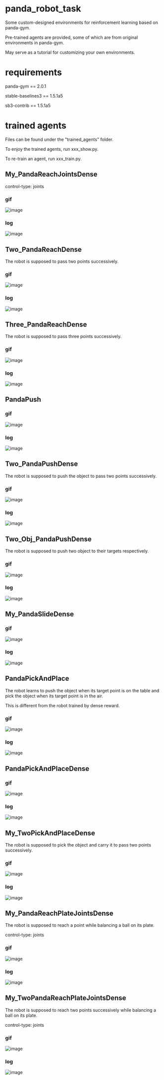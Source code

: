 # panda_robot_task
Some custom-designed environments for reinforcement learning based on panda-gym.

Pre-trained agents are provided, some of which are from original environments in panda-gym.

May serve as a tutorial for customizing your own environments.

# requirements
panda-gym == 2.0.1

stable-baselines3 == 1.5.1a5

sb3-contrib == 1.5.1a5

# trained agents
Files can be found under the "trained_agents" folder.

To enjoy the trained agents, run xxx_show.py.

To re-train an agent, run xxx_train.py.

## My_PandaReachJointsDense

control-type: joints

### gif

![image](/trained_agents/show/My_PandaReachJointsDense.gif)

### log

![image](/trained_agents/show/My_PandaReachJointsDense_TQC.jpg)

## Two_PandaReachDense

The robot is supposed to pass two points successively.

### gif

![image](/trained_agents/show/Two_PandaReachDense.gif)

### log

![image](/trained_agents/show/Two_PandaReachDense_PPO.jpg)

## Three_PandaReachDense

The robot is supposed to pass three points successively.

### gif

![image](/trained_agents/show/Three_PandaReachDense.gif)

### log

![image](/trained_agents/show/Three_PandaReachDense_PPO.jpg)

## PandaPush

### gif

![image](/trained_agents/show/PandaPush.gif)

### log

![image](/trained_agents/show/PandaPush_SAC.jpg)

## Two_PandaPushDense

The robot is supposed to push the object to pass two points successively.

### gif

![image](/trained_agents/show/Two_PandaPushDense.gif)

### log

![image](/trained_agents/show/Two_PandaPushDense_TQC.jpg)

## Two_Obj_PandaPushDense

The robot is supposed to push two object to their targets respectively.

### gif

![image](/trained_agents/show/Two_Obj_PandaPushDense.gif)

### log

![image](/trained_agents/show/Two_Obj_PandaPushDense_SAC.jpg)

## My_PandaSlideDense

### gif

![image](/trained_agents/show/My_PandaSlideDense.gif)

### log

![image](/trained_agents/show/My_PandaSlideDense_TQC.jpg)

## PandaPickAndPlace

The robot learns to push the object when its target point is on the table and pick the object when its target point is in the air.

This is different from the robot trained by dense reward.

### gif

![image](/trained_agents/show/PandaPickAndPlace.gif)

### log

![image](/trained_agents/show/PandaPickAndPlace_SAC.jpg)

## PandaPickAndPlaceDense

### gif

![image](/trained_agents/show/PandaPickAndPlaceDense.gif)

### log

![image](/trained_agents/show/PandaPickAndPlaceDense_SAC.jpg)

## My_TwoPickAndPlaceDense

The robot is supposed to pick the object and carry it to pass two points successively.

### gif

![image](/trained_agents/show/My_TwoPickAndPlaceDense.gif)

### log

![image](/trained_agents/show/My_TwoPickAndPlaceDense_TQC.jpg)

## My_PandaReachPlateJointsDense

The robot is supposed to reach a point while balancing a ball on its plate.

control-type: joints

### gif

![image](/trained_agents/show/My_PandaReachPlateJointsDense.gif)

### log

![image](/trained_agents/show/My_PandaReachPlateJointsDense_PPO.jpg)

## My_TwoPandaReachPlateJointsDense

The robot is supposed to reach two points successively while balancing a ball on its plate.

control-type: joints

### gif

![image](/trained_agents/show/My_TwoPandaReachPlateJointsDense.gif)

### log

![image](/trained_agents/show/My_TwoPandaReachPlateJointsDense_PPO.jpg)
